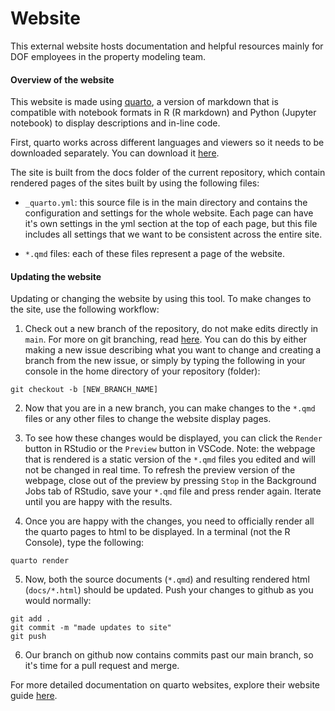 # Website

This external website hosts documentation and helpful resources mainly for DOF employees in the property modeling team.

#### Overview of the website

This website is made using [quarto](https://quarto.org/), a version of markdown that is compatible with notebook formats in R (R markdown) and Python (Jupyter notebook) to display descriptions and in-line code.

First, quarto works across different languages and viewers so it needs to be downloaded separately. You can download it [here](https://quarto.org/docs/get-started/).

The site is built from the docs folder of the current repository, which contain rendered pages of the sites built by using the following files:

-   `_quarto.yml`: this source file is in the main directory and contains the configuration and settings for the whole website. Each page can have it's own settings in the yml section at the top of each page, but this file includes all settings that we want to be consistent across the entire site.

-   `*.qmd` files: each of these files represent a page of the website.

#### Updating the website

Updating or changing the website by using this tool. To make changes to the site, use the following workflow:

1.  Check out a new branch of the repository, do not make edits directly in `main`. For more on git branching, read [here](https://git-scm.com/book/en/v2/Git-Branching-Branches-in-a-Nutshell). You can do this by either making a new issue describing what you want to change and creating a branch from the new issue, or simply by typing the following in your console in the home directory of your repository (folder):

```         
git checkout -b [NEW_BRANCH_NAME]
```

2.  Now that you are in a new branch, you can make changes to the `*.qmd` files or any other files to change the website display pages.

3.  To see how these changes would be displayed, you can click the `Render` button in RStudio or the `Preview` button in VSCode. Note: the webpage that is rendered is a static version of the `*.qmd`
files you edited and will not be changed in real time. To refresh the preview version of the webpage, close out of the preview by pressing `Stop` in the Background Jobs tab of RStudio, save your `*.qmd`
file and press render again. Iterate until you are happy with the results.

4.  Once you are happy with the changes, you need to officially render all the quarto pages to html to be displayed. In a terminal (not the R Console), type the following:

```
quarto render
```

5. Now, both the source documents (`*.qmd`) and resulting rendered html (`docs/*.html`) should be updated. Push your changes to github as you would normally:

```
git add .
git commit -m "made updates to site"
git push
```

6. Our branch on github now contains commits past our main branch, so it's time for a pull request and merge. 


For more detailed documentation on quarto websites, explore their website guide [here](https://quarto.org/docs/websites/).
